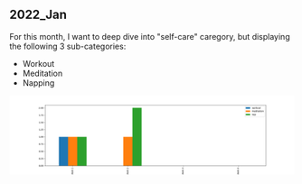 ## 2022_Jan
For this month, I want to deep dive into "self-care" caregory, but displaying the following 3 sub-categories:
- Workout
- Meditation
- Napping

![img](https://github.com/krystinli/Time_Management/blob/main/img/2022_Jan_Tracking.png)
